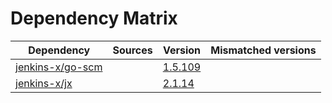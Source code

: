 # Dependency Matrix

Dependency | Sources | Version | Mismatched versions
---------- | ------- | ------- | -------------------
[jenkins-x/go-scm](https://github.com/jenkins-x/go-scm) |  | [1.5.109]() | 
[jenkins-x/jx](https://github.com/jenkins-x/jx) |  | [2.1.14](https://github.com/jenkins-x/jx/releases/tag/v2.1.14) | 
